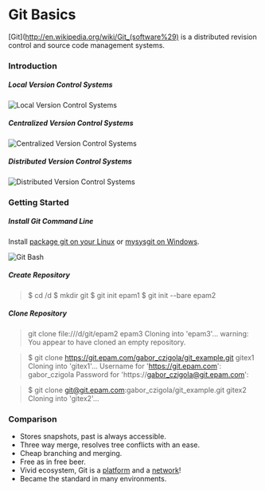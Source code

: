 # Git Basics #

[Git](http://en.wikipedia.org/wiki/Git_(software%29) is a distributed revision control and source code management systems.

### Introduction ###

##### Local Version Control Systems #####
![Local Version Control Systems](http://git-scm.com/figures/18333fig0101-tn.png "Local Version Control Systems")

##### Centralized Version Control Systems #####
![Centralized Version Control Systems](http://git-scm.com/figures/18333fig0102-tn.png "Centralized Version Control Systems")

##### Distributed Version Control Systems #####
![Distributed Version Control Systems](http://git-scm.com/figures/18333fig0103-tn.png "Distributed Version Control Systems")

### Getting Started ###

##### Install Git Command Line #####

Install [package git on your Linux](http://git-scm.com/download/linux) or [mysysgit on Windows](https://code.google.com/p/msysgit/downloads/list).

![Git Bash](http://johnnycode.com/assets/images/2010-07-09-my-first-day-using-git-on-windows-7/Git-Bash-Committing-Changes.png "Git Bash")

##### Create Repository #####

> $ cd /d
> $ mkdir git
> $ git init epam1
> $ git init --bare epam2

##### Clone Repository #####

> git clone file:///d/git/epam2 epam3
> Cloning into 'epam3'...
> warning: You appear to have cloned an empty repository.

> $ git clone https://git.epam.com/gabor_czigola/git_example.git gitex1
> Cloning into 'gitex1'...
> Username for 'https://git.epam.com': gabor_czigola
> Password for 'https://gabor_czigola@git.epam.com':

> $ git clone git@git.epam.com:gabor_czigola/git_example.git gitex2
> Cloning into 'gitex2'...

### Comparison ###

* Stores snapshots, past is always accessible.
* Three way merge, resolves tree conflicts with an ease.
* Cheap branching and merging.
* Free as in free beer.
* Vivid ecosystem, Git is a [platform](http://git.epam.com) and a [network](http://github.com)!
* Became the standard in many environments.